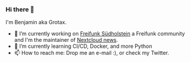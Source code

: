 ### Hi there 👋

I'm Benjamin aka Grotax.

- 🔭 I’m currently working on [Freifunk Südholstein](https://github.com/ffsh) a Freifunk community and I'm the maintainer of [Nextcloud news](https://github.com/nextcloud/news).
- 🌱 I’m currently learning CI/CD, Docker, and more Python
- 📫 How to reach me: Drop me an e-mail :), or check my Twitter.
